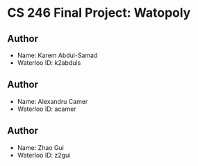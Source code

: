 # CS 246 Final Project: Watopoly

## Author
- Name: Karem Abdul-Samad
- Waterloo ID: k2abduls

## Author
- Name: Alexandru Camer
- Waterloo ID: acamer

## Author
- Name: Zhao Gui
- Waterloo ID: z2gui
